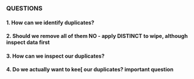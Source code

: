 ### QUESTIONS
#### 1. How can we identify duplicates?

#### 2. Should we remove all of them NO - apply DISTINCT to wipe, although inspect data first
#### 3. How can we inspect our duplicates? 
#### 4. Do we actually want to kee[ our duplicates? important question
